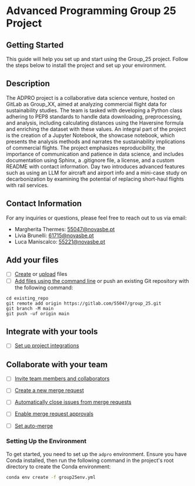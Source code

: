 # Advanced Programming Group 25 Project

## Getting Started

This guide will help you set up and start using the Group_25 project. Follow the steps below to install the project and set up your environment.

## Description
The ADPRO project is a collaborative data science venture, hosted on GitLab as Group_XX, aimed at analyzing commercial flight data for sustainability studies. The team is tasked with developing a Python class adhering to PEP8 standards to handle data downloading, preprocessing, and analysis, including calculating distances using the Haversine formula and enriching the dataset with these values. An integral part of the project is the creation of a Jupyter Notebook, the showcase notebook, which presents the analysis methods and narrates the sustainability implications of commercial flights. The project emphasizes reproducibility, the importance of communication and patience in data science, and includes documentation using Sphinx, a .gitignore file, a license, and a custom README with contact information. Day two introduces advanced features such as using an LLM for aircraft and airport info and a mini-case study on decarbonization by examining the potential of replacing short-haul flights with rail services.


## Contact Information

For any inquiries or questions, please feel free to reach out to us via email:

- Margherita Thermes: 55047@novasbe.pt
- Livia Brunelli: 61715@novasbe.pt
- Luca Maniscalco: 55221@novasbe.pt


## Add your files

- [ ] [Create](https://docs.gitlab.com/ee/user/project/repository/web_editor.html#create-a-file) or [upload](https://docs.gitlab.com/ee/user/project/repository/web_editor.html#upload-a-file) files
- [ ] [Add files using the command line](https://docs.gitlab.com/ee/gitlab-basics/add-file.html#add-a-file-using-the-command-line) or push an existing Git repository with the following command:

```
cd existing_repo
git remote add origin https://gitlab.com/55047/group_25.git
git branch -M main
git push -uf origin main
```

## Integrate with your tools

- [ ] [Set up project integrations](https://gitlab.com/55047/group_25/-/settings/integrations)

## Collaborate with your team

- [ ] [Invite team members and collaborators](https://docs.gitlab.com/ee/user/project/members/)
- [ ] [Create a new merge request](https://docs.gitlab.com/ee/user/project/merge_requests/creating_merge_requests.html)
- [ ] [Automatically close issues from merge requests](https://docs.gitlab.com/ee/user/project/issues/managing_issues.html#closing-issues-automatically)
- [ ] [Enable merge request approvals](https://docs.gitlab.com/ee/user/project/merge_requests/approvals/)
- [ ] [Set auto-merge](https://docs.gitlab.com/ee/user/project/merge_requests/merge_when_pipeline_succeeds.html)



### Setting Up the Environment

To get started, you need to set up the `adpro` environment. Ensure you have Conda installed, then run the following command in the project's root directory to create the Conda environment:

```sh
conda env create -f group25env.yml
